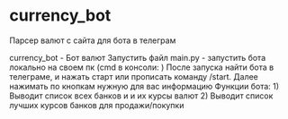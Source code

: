 # currency_bot
Парсер валют с сайта для бота в телеграм

currency_bot - Бот валют
Запустить файл main.py - запустить бота локально на своем пк (cmd в консоли: <python main.py>)
После запуска найти бота в телеграме, и нажать старт или прописать команду /start. Далее нажимать по кнопкам нужную для вас информацию
  Функции бота:
    1) Выводит список всех банков и и их курсы валют
    2) Выводит список лучших курсов банков для продажи/покупки
